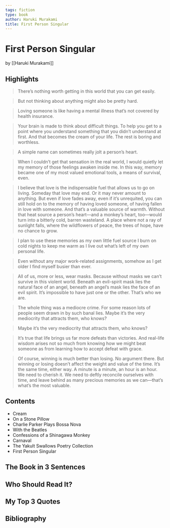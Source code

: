```yaml
---
tags: fiction
type: book
author: Haruki Murakami
title: First Person Singular
---
```


# First Person Singular
by [[Haruki Murakami]]

## Highlights
> There’s nothing worth getting in this world that you can get easily.

> But not thinking about anything might also be pretty hard.

> Loving someone is like having a mental illness that’s not covered by health insurance.

> Your brain is made to think about difficult things. To help you get to a point where you understand something that you didn’t understand at first. And that becomes the cream of your life. The rest is boring and worthless.

> A simple name can sometimes really jolt a person’s heart.

> When I couldn’t get that sensation in the real world, I would quietly let my memory of those feelings awaken inside me. In this way, memory became one of my most valued emotional tools, a means of survival, even.

> I believe that love is the indispensable fuel that allows us to go on living. Someday that love may end. Or it may never amount to anything. But even if love fades away, even if it’s unrequited, you can still hold on to the memory of having loved someone, of having fallen in love with someone. And that’s a valuable source of warmth. Without that heat source a person’s heart—and a monkey’s heart, too—would turn into a bitterly cold, barren wasteland. A place where not a ray of sunlight falls, where the wildflowers of peace, the trees of hope, have no chance to grow.

> I plan to use these memories as my own little fuel source I burn on cold nights to keep me warm as I live out what’s left of my own personal life.

> Even without any major work-related assignments, somehow as I get older I find myself busier than ever.

> All of us, more or less, wear masks. Because without masks we can’t survive in this violent world. Beneath an evil-spirit mask lies the natural face of an angel, beneath an angel’s mask lies the face of an evil spirit. It’s impossible to have just one or the other. That’s who we are.

> The whole thing was a mediocre crime. For some reason lots of people seem drawn in by such banal lies. Maybe it’s the very mediocrity that attracts them, who knows?

> Maybe it’s the very mediocrity that attracts them, who knows?

> It’s true that life brings us far more defeats than victories. And real-life wisdom arises not so much from knowing how we might beat someone as from learning how to accept defeat with grace.

> Of course, winning is much better than losing. No argument there. But winning or losing doesn’t affect the weight and value of the time. It’s the same time, either way. A minute is a minute, an hour is an hour. We need to cherish it. We need to deftly reconcile ourselves with time, and leave behind as many precious memories as we can—that’s what’s the most valuable.

## Contents
* Cream
* On a Stone Pillow
* Charlie Parker Plays Bossa Nova
* With the Beatles
* Confessions of a Shinagawa Monkey
* Carnaval
* The Yakult Swallows Poetry Collection
* First Person Singular

## The Book in 3 Sentences

## Who Should Read It?

## My Top 3 Quotes

## Bibliography
